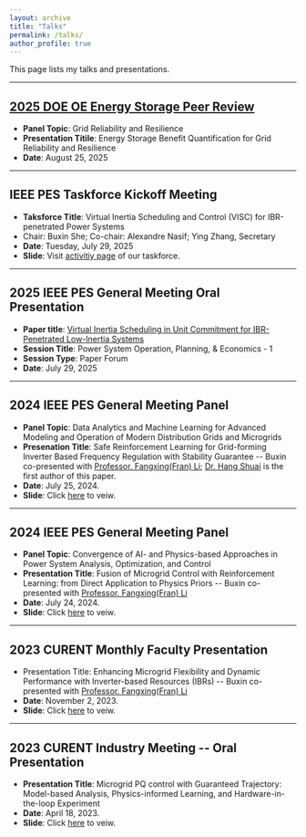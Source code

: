 ```yaml
---
layout: archive
title: "Talks"
permalink: /talks/
author_profile: true
---
```

This page lists my talks and presentations.

---

## [2025 DOE OE Energy Storage Peer Review](https://doepeerreview.sandia.gov/2025-agenda/)

* **Panel Topic**: Grid Reliability and Resilience
* **Presentation Titile**: Energy Storage Benefit Quantification for Grid Reliability and Resilience
* **Date**: August 25, 2025

---

## IEEE PES Taskforce Kickoff Meeting

* **Taksforce Title**: Virtual Inertia Scheduling and Control (VISC) for IBR-penetrated Power Systems
* Chair: Buxin She; Co-chair: Alexandre Nasif; Ying Zhang, Secretary
* **Date**: Tuesday, July 29, 2025
* **Slide**: Visit [activitiy page](https://cmte.ieee.org/pes-visc/activities/) of our taskforce.

---

## 2025 IEEE PES General Meeting Oral Presentation

* **Paper title**: [Virtual Inertia Scheduling in Unit Commitment for IBR-Penetrated Low-Inertia Systems](https://cmte.ieee.org/pes-visc/)
* **Session Title**: Power System Operation, Planning, & Economics - 1
* **Session Type**: Paper Forum
* **Date**: July 29, 2025

---

## 2024 IEEE PES General Meeting Panel

* **Panel Topic**: Data Analytics and Machine Learning for Advanced Modeling and Operation of Modern Distribution Grids and Microgrids
* **Presenation Title**: Safe Reinforcement Learning for Grid-forming Inverter Based Frequency Regulation with Stability Guarantee -- Buxin co-presented with [Professor. Fangxing(Fran) Li](https://www.eecs.utk.edu/people/fangxing-fran-li/); [Dr. Hang Shuai](https://sites.google.com/view/hangshuai/home?authuser=0) is the first author of this paper.
* **Date**: July 25, 2024.
* **Slide**: Click [here](/files/pdf/safe_RL_GM24.pdf) to veiw.

---

## 2024 IEEE PES General Meeting Panel

* **Panel Topic**: Convergence of AI- and Physics-based Approaches in Power System Analysis, Optimization, and Control
* **Presentation Title**: Fusion of Microgrid Control with Reinforcement Learning: from Direct Application to Physics Priors -- Buxin co-presented with [Professor. Fangxing(Fran) Li](https://www.eecs.utk.edu/people/fangxing-fran-li/)
* **Date**: July 24, 2024.
* **Slide**: Click [here](/files/pdf/Microgrid_Control_RL_GM24.pdf) to veiw.

---

## 2023 CURENT Monthly Faculty Presentation

* Presentation Title: Enhancing Microgrid Flexibility and Dynamic Performance with Inverter-based Resources (IBRs) -- Buxin co-presented with [Professor. Fangxing(Fran) Li](https://www.eecs.utk.edu/people/fangxing-fran-li/)
* **Date**: November 2, 2023.
* **Slide**: Click [here](/files/pdf/CURENT_Faculty_Presentation_2023.pdf) to veiw.

---

## 2023 CURENT Industry Meeting -- Oral Presentation

* **Presentation Title**: Microgrid PQ control with Guaranteed Trajectory: Model-based Analysis, Physics-informed Learning, and Hardware-in-the-loop Experiment
* **Date**: April 18, 2023.
* **Slide**: Click [here](/files/pdf/PQ_control_23.pdf) to veiw.
